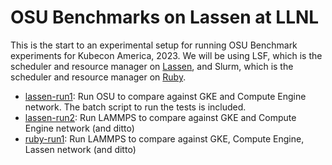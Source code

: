 # OSU Benchmarks on Lassen at LLNL

This is the start to an experimental setup for running OSU Benchmark experiments for Kubecon America, 2023.
We will be using LSF, which is the scheduler and resource manager on [Lassen](https://hpc.llnl.gov/hardware/compute-platforms/lassen), and Slurm, which is the scheduler and resource manager on [Ruby](https://hpc.llnl.gov/hardware/compute-platforms/ruby).

 - [lassen-run1](lassen-run1): Run OSU to compare against GKE and Compute Engine network. The batch script to run the tests is included.
 - [lassen-run2](lassen-run2): Run LAMMPS to compare against GKE and Compute Engine network (and ditto)
 - [ruby-run1](ruby-run1): Run LAMMPS to compare against GKE, Compute Engine, Lassen network (and ditto)
